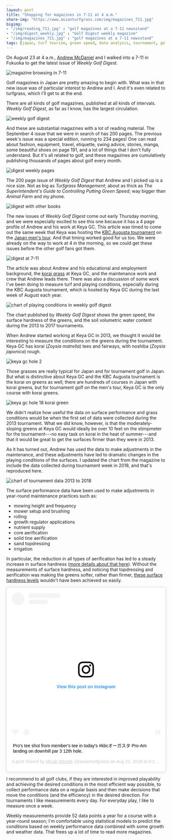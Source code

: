 ```yaml
---
layout: post
title: "Shopping for magazines in 7-11 at 4 a.m."
share-img: "https://www.asianturfgrass.com/img/magazines_711.jpg"
bigimg:
- "/img/reading_711.jpg" : "golf magazines at a 7-11 newsstand"
- "/img/digest_weekly.jpg" : "Golf Digest weekly magazine"
- "/img/magazines_711.jpg" : "golf magazines at a 7-11 newsstand"
tags: [japan, turf tourism, green speed, data analysis, tournament, golf]
---
```


On August 23 at 4 a.m., [Andrew McDaniel](https://twitter.com/drumcturf) and I walked into a 7-11 in Fukuoka to get the latest issue of *Weekly Golf Digest*. 

![magazine browsing in 7-11](/img/reading_711.jpg)

Golf magazines in Japan are pretty amazing to begin with. What was in that new issue was of particular interest to Andrew and I. And it's even related to turfgrass, which I'll get to at the end.

There are all kinds of golf magazines, published at all kinds of intervals. *Weekly Golf Digest*, as far as I know, has the largest circulation.

![weekly golf digest](/img/digest_weekly.jpg)

And these are substantial magazines with a lot of reading material. The September 4 issue that we were in search of has 200 pages. The previous week's issue was a special edition, running to 234 pages! One can read about fashion, equipment, travel, etiquette, swing advice, stories, manga, some beautiful shoes on page 191, and a lot of things that I don't fully understand. But it's all related to golf, and these magazines are cumulatively publishing thousands of pages about golf every month.

![digest weekly pages](/img/weekly_pages.jpg)

The 200 page issue of *Weekly Golf Digest* that Andrew and I picked up is a nice size. Not as big as *Turfgrass Management*; about as thick as *The Superintendent's Guide to Controlling Putting Green Speed*; way bigger than *Animal Farm* and my phone.

![digest with other books](/img/book_thickness.jpg)

The new issues of *Weekly Golf Digest* come out early Thursday morning, and we were especially excited to see this one because it has a 4 page profile of Andrew and his work at Keya GC. This article was timed to come out the same week that Keya was hosting the [KBC Augusta tournament](https://www.asianturfgrass.com/2017-08-18-why-kbc-is-so-interesting/) on the [Japan men's tour](https://www.jgto.org/pc/TopPage.do). And that timing worked good for us too. We were already on the way to work at 4 in the morning, so we could get these issues before the other golf fans got them. 

![digest at 7-11](/img/magazines_711.jpg)

The article was about Andrew and his educational and employment background, the [korai grass](https://www.asianturfgrass.com/tags/#korai) at Keya GC, and the maintenance work and crew that Andrew leads there. There was also a discussion of some work I've been doing to measure turf and playing conditions, especially during the KBC Augusta tournament, which is hosted by Keya GC during the last week of August each year.

![chart of playing conditions in weekly golf digest](/img/weekly_chart.jpg)

The chart published by *Weekly Golf Digest* shows the green speed, the surface hardness of the greens, and the soil volumetric water content during the 2013 to 2017 tournaments.

When Andrew started working at Keya GC in 2013, we thought it would be interesting to measure the conditions on the greens during the tournament. Keya GC has korai (*Zoysia matrella*) tees and fairways, with noshiba (*Zoysia japonica*) rough.

![keya gc hole 2](/img/keya2.jpg)

Those grasses are really typical for Japan and for tournament golf in Japan. But what is distinctive about Keya GC and the KBC Augusta tournament is the korai on greens as well; there are hundreds of courses in Japan with korai greens, but for tournament golf on the men's tour, Keya GC is the only course with korai greens.

![keya gc hole 18 korai green](/img/keya_18_sunrise.jpg)

We didn't realize how useful the data on surface performance and grass conditions would be when the first set of data were collected during the 2013 tournament. What we did know, however, is that the moderately-sloping greens at Keya GC would ideally be over 10 feet on the stimpmeter for the tournament---no easy task on korai in the heat of summer---and that it would be great to get the surfaces firmer than they were in 2013.

As it has turned out, Andrew has used the data to make adjustments in the maintenance, and these adjustments have led to dramatic changes in the playing conditions of the surfaces. I updated the chart from the magazine to include the data collected during tournament week in 2018, and that's reproduced here.

![chart of tournament data 2013 to 2018](/img/years_en.png)

The surface performance data have been used to make adjustments in year-round maintenance practices such as:

* mowing height and frequency 
* mower setup and brushing
* rolling 
* growth regulator applications
* nutrient supply
* core aerification
* solid tine aerification
* sand topdressing
* irrigation

In particular, the reduction in all types of aerification has led to a steady increase in surface hardness ([more details about that here](https://www.asianturfgrass.com/2018-07-10-pleasant-day-unpleasant-termination/)). Without the measurements of surface hardness, and noticing that topdressing and aerification was making the greens softer, rather than firmer, [these surface hardness levels](https://www.instagram.com/p/BmwzMQVA3qj/?utm_source=ig_web_copy_link) wouldn't have been achieved so easily.

<blockquote class="instagram-media" data-instgrm-captioned data-instgrm-permalink="https://www.instagram.com/p/BmwzMQVA3qj/?utm_source=ig_embed_loading" data-instgrm-version="12"style=" background:#FFF; border:0; border-radius:3px; box-shadow:0 0 1px 0 rgba(0,0,0,0.5),0 1px 10px 0 rgba(0,0,0,0.15); margin: 1px; max-width:540px; min-width:326px; padding:0; width:99.375%; width:-webkit-calc(100% - 2px); width:calc(100% - 2px);"><div style="padding:16px;"> <a href="https://www.instagram.com/p/BmwzMQVA3qj/?utm_source=ig_embed_loading" style=" background:#FFFFFF; line-height:0; padding:0 0; text-align:center; text-decoration:none; width:100%;" target="_blank"> <div style=" display: flex; flex-direction: row; align-items: center;"> <div style="background-color: #F4F4F4; border-radius: 50%; flex-grow: 0; height: 40px; margin-right: 14px; width: 40px;"></div> <div style="display: flex; flex-direction: column; flex-grow: 1; justify-content: center;"> <div style=" background-color: #F4F4F4; border-radius: 4px; flex-grow: 0; height: 14px; margin-bottom: 6px; width: 100px;"></div> <div style=" background-color: #F4F4F4; border-radius: 4px; flex-grow: 0; height: 14px; width: 60px;"></div></div></div><div style="padding: 19% 0;"></div><div style="display:block; height:50px; margin:0 auto 12px; width:50px;"><svg width="50px" height="50px" viewBox="0 0 60 60" version="1.1" xmlns="http://www.w3.org/2000/svg" xmlns:xlink="http://www.w3.org/1999/xlink"><g stroke="none" stroke-width="1" fill="none" fill-rule="evenodd"><g transform="translate(-511.000000, -20.000000)" fill="#000000"><g><path d="M556.869,30.41 C554.814,30.41 553.148,32.076 553.148,34.131 C553.148,36.186 554.814,37.852 556.869,37.852 C558.924,37.852 560.59,36.186 560.59,34.131 C560.59,32.076 558.924,30.41 556.869,30.41 M541,60.657 C535.114,60.657 530.342,55.887 530.342,50 C530.342,44.114 535.114,39.342 541,39.342 C546.887,39.342 551.658,44.114 551.658,50 C551.658,55.887 546.887,60.657 541,60.657 M541,33.886 C532.1,33.886 524.886,41.1 524.886,50 C524.886,58.899 532.1,66.113 541,66.113 C549.9,66.113 557.115,58.899 557.115,50 C557.115,41.1 549.9,33.886 541,33.886 M565.378,62.101 C565.244,65.022 564.756,66.606 564.346,67.663 C563.803,69.06 563.154,70.057 562.106,71.106 C561.058,72.155 560.06,72.803 558.662,73.347 C557.607,73.757 556.021,74.244 553.102,74.378 C549.944,74.521 548.997,74.552 541,74.552 C533.003,74.552 532.056,74.521 528.898,74.378 C525.979,74.244 524.393,73.757 523.338,73.347 C521.94,72.803 520.942,72.155 519.894,71.106 C518.846,70.057 518.197,69.06 517.654,67.663 C517.244,66.606 516.755,65.022 516.623,62.101 C516.479,58.943 516.448,57.996 516.448,50 C516.448,42.003 516.479,41.056 516.623,37.899 C516.755,34.978 517.244,33.391 517.654,32.338 C518.197,30.938 518.846,29.942 519.894,28.894 C520.942,27.846 521.94,27.196 523.338,26.654 C524.393,26.244 525.979,25.756 528.898,25.623 C532.057,25.479 533.004,25.448 541,25.448 C548.997,25.448 549.943,25.479 553.102,25.623 C556.021,25.756 557.607,26.244 558.662,26.654 C560.06,27.196 561.058,27.846 562.106,28.894 C563.154,29.942 563.803,30.938 564.346,32.338 C564.756,33.391 565.244,34.978 565.378,37.899 C565.522,41.056 565.552,42.003 565.552,50 C565.552,57.996 565.522,58.943 565.378,62.101 M570.82,37.631 C570.674,34.438 570.167,32.258 569.425,30.349 C568.659,28.377 567.633,26.702 565.965,25.035 C564.297,23.368 562.623,22.342 560.652,21.575 C558.743,20.834 556.562,20.326 553.369,20.18 C550.169,20.033 549.148,20 541,20 C532.853,20 531.831,20.033 528.631,20.18 C525.438,20.326 523.257,20.834 521.349,21.575 C519.376,22.342 517.703,23.368 516.035,25.035 C514.368,26.702 513.342,28.377 512.574,30.349 C511.834,32.258 511.326,34.438 511.181,37.631 C511.035,40.831 511,41.851 511,50 C511,58.147 511.035,59.17 511.181,62.369 C511.326,65.562 511.834,67.743 512.574,69.651 C513.342,71.625 514.368,73.296 516.035,74.965 C517.703,76.634 519.376,77.658 521.349,78.425 C523.257,79.167 525.438,79.673 528.631,79.82 C531.831,79.965 532.853,80.001 541,80.001 C549.148,80.001 550.169,79.965 553.369,79.82 C556.562,79.673 558.743,79.167 560.652,78.425 C562.623,77.658 564.297,76.634 565.965,74.965 C567.633,73.296 568.659,71.625 569.425,69.651 C570.167,67.743 570.674,65.562 570.82,62.369 C570.966,59.17 571,58.147 571,50 C571,41.851 570.966,40.831 570.82,37.631"></path></g></g></g></svg></div><div style="padding-top: 8px;"> <div style=" color:#3897f0; font-family:Arial,sans-serif; font-size:14px; font-style:normal; font-weight:550; line-height:18px;"> View this post on Instagram</div></div><div style="padding: 12.5% 0;"></div> <div style="display: flex; flex-direction: row; margin-bottom: 14px; align-items: center;"><div> <div style="background-color: #F4F4F4; border-radius: 50%; height: 12.5px; width: 12.5px; transform: translateX(0px) translateY(7px);"></div> <div style="background-color: #F4F4F4; height: 12.5px; transform: rotate(-45deg) translateX(3px) translateY(1px); width: 12.5px; flex-grow: 0; margin-right: 14px; margin-left: 2px;"></div> <div style="background-color: #F4F4F4; border-radius: 50%; height: 12.5px; width: 12.5px; transform: translateX(9px) translateY(-18px);"></div></div><div style="margin-left: 8px;"> <div style=" background-color: #F4F4F4; border-radius: 50%; flex-grow: 0; height: 20px; width: 20px;"></div> <div style=" width: 0; height: 0; border-top: 2px solid transparent; border-left: 6px solid #f4f4f4; border-bottom: 2px solid transparent; transform: translateX(16px) translateY(-4px) rotate(30deg)"></div></div><div style="margin-left: auto;"> <div style=" width: 0px; border-top: 8px solid #F4F4F4; border-right: 8px solid transparent; transform: translateY(16px);"></div> <div style=" background-color: #F4F4F4; flex-grow: 0; height: 12px; width: 16px; transform: translateY(-4px);"></div> <div style=" width: 0; height: 0; border-top: 8px solid #F4F4F4; border-left: 8px solid transparent; transform: translateY(-4px) translateX(8px);"></div></div></div></a> <p style=" margin:8px 0 0 0; padding:0 4px;"> <a href="https://www.instagram.com/p/BmwzMQVA3qj/?utm_source=ig_embed_loading" style=" color:#000; font-family:Arial,sans-serif; font-size:14px; font-style:normal; font-weight:normal; line-height:17px; text-decoration:none; word-wrap:break-word;" target="_blank">Pro&#39;s tee shot from member&#39;s tee in today&#39;s #kbcオーガスタ Pro-Am landing on downhill par 3 12th hole.</a></p> <p style=" color:#c9c8cd; font-family:Arial,sans-serif; font-size:14px; line-height:17px; margin-bottom:0; margin-top:8px; overflow:hidden; padding:8px 0 7px; text-align:center; text-overflow:ellipsis; white-space:nowrap;">A post shared by <a href="https://www.instagram.com/asianturfgrass/?utm_source=ig_embed_loading" style=" color:#c9c8cd; font-family:Arial,sans-serif; font-size:14px; font-style:normal; font-weight:normal; line-height:17px;" target="_blank"> Micah Woods</a> (@asianturfgrass) on <time style=" font-family:Arial,sans-serif; font-size:14px; line-height:17px;" datetime="2018-08-22T01:23:17+00:00">Aug 21, 2018 at 6:23pm PDT</time></p></div></blockquote> <script async defer src="//www.instagram.com/embed.js"></script>

I recommend to all golf clubs, if they are interested in improved playability and achieving the desired conditions in the most efficient way possible, to collect performance data on a regular basis and then make decisions that move the conditions (and the efficiency) in the desired direction. For tournaments I like measurements every day. For everyday play, I like to measure once a week.

Weekly measurements provide 52 data points a year for a course with a year-round season; I'm comfortable using statistical models to predict the conditions based on weekly performance data combined with some growth and weather data. That frees up a lot of time to read more magazines.




